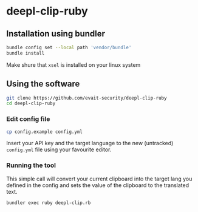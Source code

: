 # deepl-clip-ruby
## Installation using bundler
```zsh
bundle config set --local path 'vendor/bundle'
bundle install
```
Make shure that `xsel` is installed on your linux system

## Using the software

```zsh
git clone https://github.com/evait-security/deepl-clip-ruby
cd deepl-clip-ruby
```
### Edit config file
```zsh
cp config.example config.yml
```
Insert your API key and the target language to the new (untracked) `config.yml` file using your favourite editor.
### Running the tool
This simple call will convert your current clipboard into the target lang you defined in the config and sets the value of the clipboard to the translated text.

```zsh
bundler exec ruby deepl-clip.rb
```